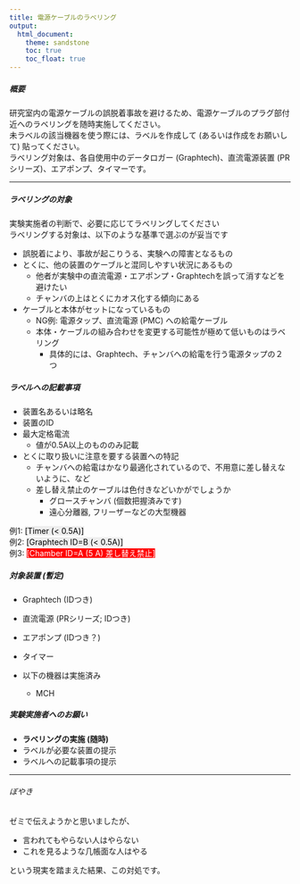 ```yaml
---
title: 電源ケーブルのラベリング
output:
  html_document:
    theme: sandstone
    toc: true
    toc_float: true
---
```


##### 概要  

研究室内の電源ケーブルの誤脱着事故を避けるため、電源ケーブルのプラグ部付近へのラベリングを随時実施してください。  
未ラベルの該当機器を使う際には、ラベルを作成して (あるいは作成をお願いして) 貼ってください。  
ラベリング対象は、各自使用中のデータロガー (Graphtech)、直流電源装置 (PRシリーズ)、エアポンプ、タイマーです。  

------------

##### ラベリングの対象  

実験実施者の判断で、必要に応じてラベリングしてください  
ラベリングする対象は、以下のような基準で選ぶのが妥当です  

* 誤脱着により、事故が起こりうる、実験への障害となるもの  
* とくに、他の装置のケーブルと混同しやすい状況にあるもの  
    * 他者が実験中の直流電源・エアポンプ・Graphtechを誤って消すなどを避けたい  
    * チャンバの上はとくにカオス化する傾向にある  
* ケーブルと本体がセットになっているもの  
    * NG例: 電源タップ、直流電源 (PMC) への給電ケーブル  
    * 本体・ケーブルの組み合わせを変更する可能性が極めて低いものはラベリング  
        * 具体的には、Graphtech、チャンバへの給電を行う電源タップの２つ  


##### ラベルへの記載事項  

* 装置名あるいは略名  
* 装置のID  
* 最大定格電流  
    * 値が0.5A以上のもののみ記載  
* とくに取り扱いに注意を要する装置への特記  
    * チャンバへの給電はかなり最適化されているので、不用意に差し替えないように、など  
    * 差し替え禁止のケーブルは色付きなどいかがでしょうか  
        * グロースチャンバ (個数把握済みです)  
        * 遠心分離器, フリーザーなどの大型機器  

例1: <span style="background:#EEEEEE; color:black;">[Timer (< 0.5A)]</span>  
例2: <span style="background:#EEEEEE; color:black;">[Graphtech ID=B (< 0.5A)]</span>  
例3: <span style="background:red; color:white;">[Chamber ID=A (5 A) 差し替え禁止]</span>  


##### 対象装置 (暫定)  

* Graphtech (IDつき)
* 直流電源 (PRシリーズ; IDつき)  
* エアポンプ (IDつき？)  
* タイマー  

* 以下の機器は実施済み  
    * MCH  


##### 実験実施者へのお願い  

* <b>ラベリングの実施 (随時)</b>
* ラベルが必要な装置の提示  
* ラベルへの記載事項の提示  

-----

###### ぼやき

ゼミで伝えようかと思いましたが、

* 言われてもやらない人はやらない  
* これを見るような几帳面な人はやる  

という現実を踏まえた結果、この対処です。  
